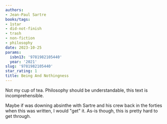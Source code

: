 ```yaml
---
authors:
- Jean-Paul Sartre
books/tags:
- 1star
- did-not-finish
- trash
- non-fiction
- philosophy
date: 2023-10-25
params:
  isbn13: '9781982105440'
  year: '2021'
slug: '9781982105440'
star_rating: 1
title: Being And Nothingness
---
```


Not my cup of tea. Philosophy should be understandable, this text is incomprehensible.

Maybe if was downing absinthe with Sartre and his crew back in the forties when this was written, I would "get" it. As-is though, this is pretty hard to get through.

<!--more-->
